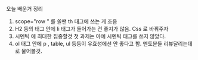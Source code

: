오늘 배운거 정리



1. scope="row " 를 쓸땐 th 태그에 쓰는 게 조음
2. H2 등의 태그 안에 li 태그가 들어가는 건 좋지가 않음. Css 로 바꿔주자
3. 시멘틱 에 최대한 집중할것 첫 과제는 아예 시멘틱 태그를 쓰지 않았다.
4. ol 태그 안에 p , table, ul 등등이 유효성에선 안 좋다고 함.
   멘토분들 리뷰달리는데로 물어볼것.